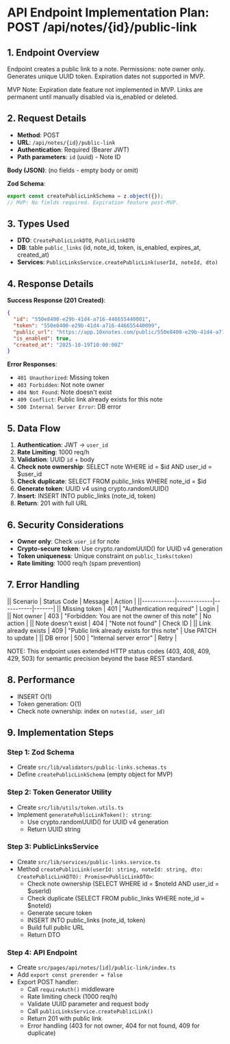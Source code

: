 # API Endpoint Implementation Plan: POST /api/notes/{id}/public-link

## 1. Endpoint Overview

Endpoint creates a public link to a note. Permissions: note owner only. Generates unique UUID token. Expiration dates not supported in MVP.

MVP Note: Expiration date feature not implemented in MVP. Links are permanent until manually disabled via is_enabled or deleted.

## 2. Request Details

- **Method**: POST
- **URL**: `/api/notes/{id}/public-link`
- **Authentication**: Required (Bearer JWT)
- **Path parameters**: `id` (uuid) - Note ID

**Body (JSON)**:
(no fields - empty body or omit)

**Zod Schema**:

```typescript
export const createPublicLinkSchema = z.object({});
// MVP: No fields required. Expiration feature post-MVP.
```

## 3. Types Used

- **DTO**: `CreatePublicLinkDTO`, `PublicLinkDTO`
- **DB**: table `public_links` (id, note_id, token, is_enabled, expires_at, created_at)
- **Services**: `PublicLinksService.createPublicLink(userId, noteId, dto)`

## 4. Response Details

**Success Response (201 Created)**:

```json
{
  "id": "550e8400-e29b-41d4-a716-446655440001",
  "token": "550e8400-e29b-41d4-a716-446655440099",
  "public_url": "https://app.10xnotes.com/public/550e8400-e29b-41d4-a716-446655440099",
  "is_enabled": true,
  "created_at": "2025-10-19T10:00:00Z"
}
```

**Error Responses**:

- `401 Unauthorized`: Missing token
- `403 Forbidden`: Not note owner
- `404 Not Found`: Note doesn't exist
- `409 Conflict`: Public link already exists for this note
- `500 Internal Server Error`: DB error

## 5. Data Flow

1. **Authentication**: JWT → `user_id`
2. **Rate Limiting**: 1000 req/h
3. **Validation**: UUID `id` + body
4. **Check note ownership**: SELECT note WHERE id = $id AND user_id = $user_id
5. **Check duplicate**: SELECT FROM public_links WHERE note_id = $id
6. **Generate token**: UUID v4 using crypto.randomUUID()
7. **Insert**: INSERT INTO public_links (note_id, token)
8. **Return**: 201 with full URL

## 6. Security Considerations

- **Owner only**: Check `user_id` for note
- **Crypto-secure token**: Use crypto.randomUUID() for UUID v4 generation
- **Token uniqueness**: Unique constraint on `public_links(token)`
- **Rate limiting**: 1000 req/h (spam prevention)

## 7. Error Handling

|| Scenario | Status Code | Message | Action |
||------------|-------------|-----------|-------|
|| Missing token | 401 | "Authentication required" | Login |
|| Not owner | 403 | "Forbidden: You are not the owner of this note" | No action |
|| Note doesn't exist | 404 | "Note not found" | Check ID |
|| Link already exists | 409 | "Public link already exists for this note" | Use PATCH to update |
|| DB error | 500 | "Internal server error" | Retry |

NOTE: This endpoint uses extended HTTP status codes (403, 408, 409, 429, 503) for semantic precision beyond the base REST standard.

## 8. Performance

- INSERT O(1)
- Token generation: O(1)
- Check note ownership: index on `notes(id, user_id)`

## 9. Implementation Steps

### Step 1: Zod Schema

- Create `src/lib/validators/public-links.schemas.ts`
- Define `createPublicLinkSchema` (empty object for MVP)

### Step 2: Token Generator Utility

- Create `src/lib/utils/token.utils.ts`
- Implement `generatePublicLinkToken(): string`:
  - Use crypto.randomUUID() for UUID v4 generation
  - Return UUID string

### Step 3: PublicLinksService

- Create `src/lib/services/public-links.service.ts`
- Method `createPublicLink(userId: string, noteId: string, dto: CreatePublicLinkDTO): Promise<PublicLinkDTO>`:
  - Check note ownership (SELECT WHERE id = $noteId AND user_id = $userId)
  - Check duplicate (SELECT FROM public_links WHERE note_id = $noteId)
  - Generate secure token
  - INSERT INTO public_links (note_id, token)
  - Build full public URL
  - Return DTO

### Step 4: API Endpoint

- Create `src/pages/api/notes/[id]/public-link/index.ts`
- Add `export const prerender = false`
- Export POST handler:
  - Call `requireAuth()` middleware
  - Rate limiting check (1000 req/h)
  - Validate UUID parameter and request body
  - Call `publicLinksService.createPublicLink()`
  - Return 201 with public link
  - Error handling (403 for not owner, 404 for not found, 409 for duplicate)
